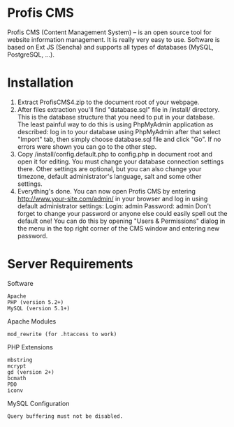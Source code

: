 Profis CMS
==========

Profis CMS (Content Management System) – is an open source tool for website information management. It is really very easy to use. Software is based on Ext JS (Sencha) and supports all types of databases (MySQL, PostgreSQL, ...). 

Installation
==========

1. Extract ProfisCMS4.zip to the document root of your webpage.
2. After files extraction you'll find "database.sql" file in /install/ directory. This is the database structure that you need to put in your database. The least painful way to do this is using PhpMyAdmin application as described: log in to your database using PhpMyAdmin after that select "Import" tab, then simply choose database.sql file and click "Go". If no errors were shown you can go to the other step.
3. Copy /install/config.default.php to config.php in document root and open it for editing. You must change your database connection settings there. Other settings are optional, but you can also change your timezone, default administrator's language, salt and some other settings. 
4. Everything's done. You can now open Profis CMS by entering http://www.your-site.com/admin/ in your browser and log in using default administrator settings:
Login: admin
Password: admin
Don't forget to change your password or anyone else could easily spell out the default one! You can do this by opening "Users & Permissions" dialog in the menu in the top right corner of the CMS window and entering new password.

Server Requirements
==========

Software

    Apache
    PHP (version 5.2+)
    MySQL (version 5.1+)

Apache Modules

    mod_rewrite (for .htaccess to work)

PHP Extensions

    mbstring
    mcrypt
    gd (version 2+)
    bcmath
    PDO
    iconv

MySQL Configuration

	Query buffering must not be disabled.

